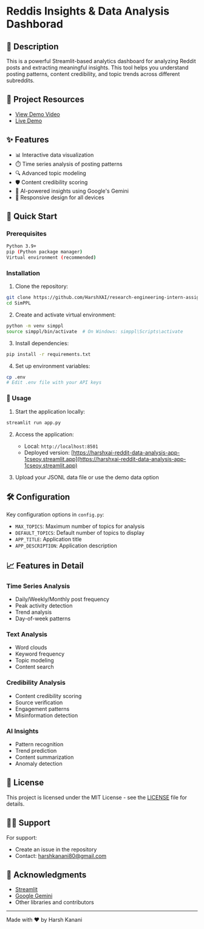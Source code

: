 # Reddis Insights & Data Analysis Dashborad

## 📝 Description
This is a powerful Streamlit-based analytics dashboard for analyzing Reddit posts and extracting meaningful insights. This tool helps you understand posting patterns, content credibility, and topic trends across different subreddits.

## 🔗 Project Resources
- [View Demo Video](https://drive.google.com/file/d/1pl_s2kArg87zchSNf3Aex0XVxOK7GxQ0/view?usp=sharing)
- [Live Demo](https://harshxai-reddit-data-analysis-app-1cseoy.streamlit.app)

## ✨ Features
- 📊 Interactive data visualization
- ⏱️ Time series analysis of posting patterns
- 🔍 Advanced topic modeling
- 🛡️ Content credibility scoring
- 🤖 AI-powered insights using Google's Gemini
- 📱 Responsive design for all devices

## 🚀 Quick Start

### Prerequisites
```bash
Python 3.9+
pip (Python package manager)
Virtual environment (recommended)
```

### Installation
1. Clone the repository:
```bash
git clone https://github.com/HarshXAI/research-engineering-intern-assignment
cd SimPPL
```

2. Create and activate virtual environment:
```bash
python -m venv simppl
source simppl/bin/activate  # On Windows: simppl\Scripts\activate
```

3. Install dependencies:
```bash
pip install -r requirements.txt
```

4. Set up environment variables:
```bash
cp .env
# Edit .env file with your API keys
```

### 🎯 Usage

1. Start the application locally:
```bash
streamlit run app.py
```

2. Access the application:
   - Local: `http://localhost:8501`
   - Deployed version: [https://harshxai-reddit-data-analysis-app-1cseoy.streamlit.app](https://harshxai-reddit-data-analysis-app-1cseoy.streamlit.app)

3. Upload your JSONL data file or use the demo data option


## 🛠️ Configuration
Key configuration options in `config.py`:
- `MAX_TOPICS`: Maximum number of topics for analysis
- `DEFAULT_TOPICS`: Default number of topics to display
- `APP_TITLE`: Application title
- `APP_DESCRIPTION`: Application description

## 📈 Features in Detail

### Time Series Analysis
- Daily/Weekly/Monthly post frequency
- Peak activity detection
- Trend analysis
- Day-of-week patterns

### Text Analysis
- Word clouds
- Keyword frequency
- Topic modeling
- Content search

### Credibility Analysis
- Content credibility scoring
- Source verification
- Engagement patterns
- Misinformation detection

### AI Insights
- Pattern recognition
- Trend prediction
- Content summarization
- Anomaly detection

## 📝 License
This project is licensed under the MIT License - see the [LICENSE](LICENSE) file for details.

## 🙋‍♂️ Support
For support:
- Create an issue in the repository
- Contact: harshkanani80@gmail.com

## 🌟 Acknowledgments
- [Streamlit](https://streamlit.io/)
- [Google Gemini](https://deepmind.google/technologies/gemini/)
- Other libraries and contributors

---
Made with ❤️ by Harsh Kanani
